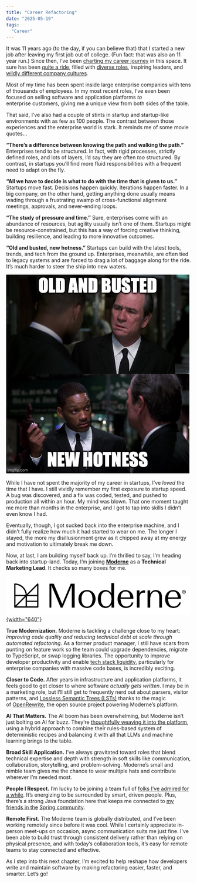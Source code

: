 ```yaml
---
title: "Career Refactoring"
date: "2025-05-19"
tags: 
  "Career"
---
```


It was 11 years ago (to the day, if you can believe that) that I started a new job after leaving my first job out of college. (Fun fact: that was also an 11 year run.) Since then, I’ve been [charting my career journey](/blog/11-years-later/) in this space. It sure has been [quite a ride](/a-hybrid-career/), filled with [diverse roles](/blog/being-a-product-manager/), inspiring leaders, and [wildly different company cultures](/blog/5-things-id-tell-my-enterprise-it-self/).

Most of my time has been spent inside large enterprise companies with tens of thousands of employees. In my most recent roles, I’ve even been focused on selling software and application platforms _to_ enterprise customers, giving me a unique view from both sides of the table.

That said, I’ve also had a couple of stints in startup and startup-like environments with as few as 100 people. The contrast between those experiences and the enterprise world is stark. It reminds me of some movie quotes...

**“There’s a difference between knowing the path and walking the path.”**
Enterprises tend to be structured. In fact, with rigid processes, strictly defined roles, and lots of layers, I’d say they are often _too_ structured. By contrast, in startups you’ll find more fluid responsibilities with a frequent need to adapt on the fly.

**“All we have to decide is what to do with the time that is given to us.”**
Startups move fast. Decisions happen quickly. Iterations happen faster. In a big company, on the other hand, getting anything done usually means wading through a frustrating swamp of cross-functional alignment meetings, approvals, and never-ending loops.

**“The study of pressure and time.”**
Sure, enterprises come with an abundance of resources, but agility usually isn’t one of them. Startups might be resource-constrained, but this has a way of forcing creative thinking, building resilience, and leading to more innovative outcomes.

**“Old and busted, new hotness.”**
Startups can build with the latest tools, trends, and tech from the ground up. Enterprises, meanwhile, are often tied to legacy systems and are forced to drag a lot of baggage along for the ride. It’s much harder to steer the ship into new waters.

![Old and busted, new hotness.](images/old-busted-new-hotness.jpg)

While I have not spent the majority of my career in startups, I’ve _loved_ the time that I have. I still vividly remember my first exposure to startup speed. A bug was discovered, and a fix was coded, tested, and pushed to production all within an hour. My mind was blown. That one moment taught me more than months in the enterprise, and I got to tap into skills I didn’t even know I had.

Eventually, though, I got sucked back into the enterprise machine, and I didn’t fully realize how much it had started to wear on me. The longer I stayed, the more my disillusionment grew as it chipped away at my energy and motivation to ultimately break me down.

Now, at last, I am building myself back up. I’m thrilled to say, I’m heading back into startup-land. Today, I’m joining [**Moderne**](https://www.moderne.ai) as a **Technical Marketing Lead**. It checks so many boxes for me.

[![Moderne](images/moderne-logo.png){width="640"}](http://www.moderne.ai)

**True Modernization.** Moderne is tackling a challenge close to my heart: _improving code quality and reducing technical debt at scale through automated refactoring_. As a former product manager, I still have scars from punting on feature work so the team could upgrade dependencies, migrate to TypeScript, or swap logging libraries. The opportunity to improve developer productivity and enable [tech stack liquidity](https://www.moderne.ai/content-library/automate-software-modernization-to-accelerate-business), particularly for enterprise companies with massive code bases, is incredibly exciting.

**Closer to Code.** After years in infrastructure and application platforms, it feels good to get closer to where software _actually gets written_. I may be in a marketing role, but I’ll still get to frequently nerd out about parsers, visitor patterns, and [Lossless Semantic Trees (LSTs)](https://www.moderne.ai/blog/lossless-semantic-tree-the-complete-code-data-model-for-automated-code-refactoring-and-analysis) thanks to the magic of [OpenRewrite](https://github.com/openrewrite/rewrite), the open source project powering Moderne’s platform.

**AI That Matters.** The AI boom has been overwhelming, but Moderne isn’t just bolting on AI for buzz. They’re [thoughtfully weaving it into the platform](https://www.moderne.ai/blog/introducing-moderne-multi-repo-ai-agent-for-transforming-code-at-scale), using a hybrid approach to combine their rules-based system of deterministic recipes and balancing it with all that LLMs and machine learning brings to the table.

**Broad Skill Application.** I’ve always gravitated toward roles that blend technical expertise and depth with strength in soft skills like communication, collaboration, storytelling, and problem-solving. Moderne’s small and nimble team gives me the chance to wear multiple hats and contribute wherever I’m needed most.

**People I Respect.** I’m lucky to be joining a team full of [folks I’ve admired for a while](/blog/springone-platform-2018-lets-get-technical/). It’s energizing to be surrounded by smart, driven people. Plus, there’s a strong Java foundation here that keeps me connected to [my friends in the](https://www.vmware.com/docs/advocates) [Spring community](https://spring.io/authors).

**Remote First.** The Moderne team is globally distributed, and I’ve been working remotely since before it was cool. While I certainly appreciate in-person meet-ups on occasion, async communication suits me just fine. I've been able to build trust through consistent delivery rather than relying on physical presence, and with today’s collaboration tools, it’s easy for remote teams to stay connected and effective.

As I step into this next chapter, I’m excited to help reshape how developers write and maintain software by making refactoring easier, faster, and smarter. Let’s go!